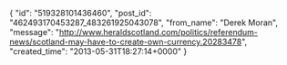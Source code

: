  {
   "id": "519328101436460",
   "post_id": "462493170453287_483261925043078",
   "from_name": "Derek Moran",
   "message": "http://www.heraldscotland.com/politics/referendum-news/scotland-may-have-to-create-own-currency.20283478",
   "created_time": "2013-05-31T18:27:14+0000"
 }

